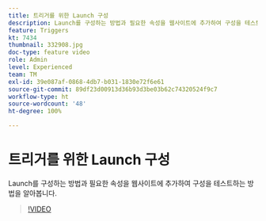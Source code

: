 ```yaml
---
title: 트리거를 위한 Launch 구성
description: Launch를 구성하는 방법과 필요한 속성을 웹사이트에 추가하여 구성을 테스트하는 방법을 알아봅니다.
feature: Triggers
kt: 7434
thumbnail: 332908.jpg
doc-type: feature video
role: Admin
level: Experienced
team: TM
exl-id: 39e087af-0868-4db7-b031-1830e72f6e61
source-git-commit: 89df23d00913d36b93d3be03b62c74320524f9c7
workflow-type: ht
source-wordcount: '48'
ht-degree: 100%

---
```


# 트리거를 위한 Launch 구성

Launch를 구성하는 방법과 필요한 속성을 웹사이트에 추가하여 구성을 테스트하는 방법을 알아봅니다.

>[!VIDEO](https://video.tv.adobe.com/v/332908?quality=12&learn=on)
